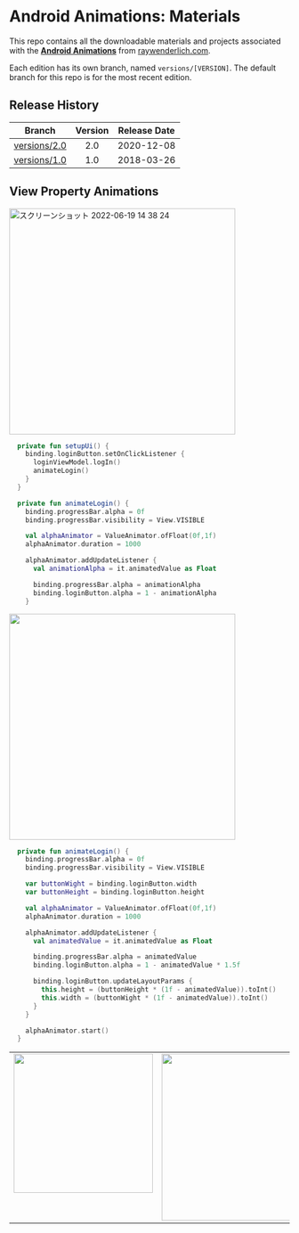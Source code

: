 # Android Animations: Materials

This repo contains all the downloadable materials and projects associated with the **[Android Animations](https://www.raywenderlich.com/18770099-android-animations)** from [raywenderlich.com](https://www.raywenderlich.com).

Each edition has its own branch, named `versions/[VERSION]`. The default branch for this repo is for the most recent edition.

## Release History

| Branch                                                                                | Version | Release Date |
| ------------------------------------------------------------------------------------- |:-------:|:------------:|
| [versions/2.0](https://github.com/raywenderlich/video-aa-materials/tree/versions/2.0) | 2.0     | 2020-12-08   |
| [versions/1.0](https://github.com/raywenderlich/video-aa-materials/tree/versions/1.0) | 1.0     | 2018-03-26   |

## View Property Animations 

<img width="406" alt="スクリーンショット 2022-06-19 14 38 24" src="https://user-images.githubusercontent.com/47273077/174467449-9ff17542-d52e-4a00-9b59-d9f4c5612e18.gif">

```kt
  private fun setupUi() {
    binding.loginButton.setOnClickListener {
      loginViewModel.logIn()
      animateLogin()
    }
  }

  private fun animateLogin() {
    binding.progressBar.alpha = 0f
    binding.progressBar.visibility = View.VISIBLE

    val alphaAnimator = ValueAnimator.ofFloat(0f,1f)
    alphaAnimator.duration = 1000

    alphaAnimator.addUpdateListener {
      val animationAlpha = it.animatedValue as Float

      binding.progressBar.alpha = animationAlpha
      binding.loginButton.alpha = 1 - animationAlpha
    }

```
<img width="406" src="https://user-images.githubusercontent.com/47273077/174467932-8dbb258f-6c0e-41d9-af64-f31f58e97973.gif">

```kt
  private fun animateLogin() {
    binding.progressBar.alpha = 0f
    binding.progressBar.visibility = View.VISIBLE

    var buttonWight = binding.loginButton.width
    var buttonHeight = binding.loginButton.height

    val alphaAnimator = ValueAnimator.ofFloat(0f,1f)
    alphaAnimator.duration = 1000

    alphaAnimator.addUpdateListener {
      val animatedValue = it.animatedValue as Float

      binding.progressBar.alpha = animatedValue
      binding.loginButton.alpha = 1 - animatedValue * 1.5f

      binding.loginButton.updateLayoutParams {
        this.height = (buttonHeight * (1f - animatedValue)).toInt()
        this.width = (buttonWight * (1f - animatedValue)).toInt()
      }
    }

    alphaAnimator.start()
  }
```

<table>
  <tr>
    <td valign="top"><img width="250" src="https://user-images.githubusercontent.com/47273077/174468287-99850692-2576-41d6-a606-f37380f9e8cd.gif"/></td>
    <td valign="top"><img width="300"  src="https://user-images.githubusercontent.com/47273077/173582564-e0280e77-ee97-4302-af38-4295e4f83010.png"/></td>
  </tr>
</table>


